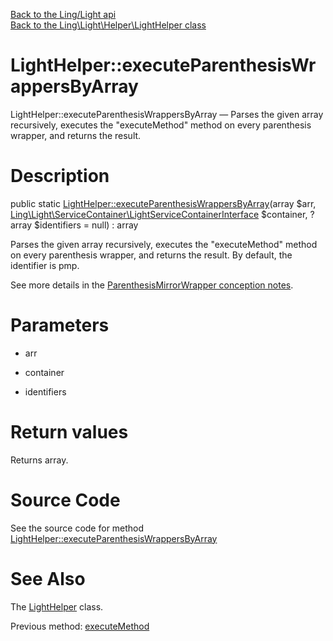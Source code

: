 [Back to the Ling/Light api](https://github.com/lingtalfi/Light/blob/master/doc/api/Ling/Light.md)<br>
[Back to the Ling\Light\Helper\LightHelper class](https://github.com/lingtalfi/Light/blob/master/doc/api/Ling/Light/Helper/LightHelper.md)


LightHelper::executeParenthesisWrappersByArray
================



LightHelper::executeParenthesisWrappersByArray — Parses the given array recursively, executes the "executeMethod" method on every parenthesis wrapper, and returns the result.




Description
================


public static [LightHelper::executeParenthesisWrappersByArray](https://github.com/lingtalfi/Light/blob/master/doc/api/Ling/Light/Helper/LightHelper/executeParenthesisWrappersByArray.md)(array $arr, [Ling\Light\ServiceContainer\LightServiceContainerInterface](https://github.com/lingtalfi/Light/blob/master/doc/api/Ling/Light/ServiceContainer/LightServiceContainerInterface.md) $container, ?array $identifiers = null) : array




Parses the given array recursively, executes the "executeMethod" method on every parenthesis wrapper, and returns the result.
By default, the identifier is pmp.

See more details in the [ParenthesisMirrorWrapper conception notes](https://github.com/lingtalfi/ParenthesisMirrorParser/blob/master/doc/pages/conception-notes.md).




Parameters
================


- arr

    

- container

    

- identifiers

    


Return values
================

Returns array.








Source Code
===========
See the source code for method [LightHelper::executeParenthesisWrappersByArray](https://github.com/lingtalfi/Light/blob/master/Helper/LightHelper.php#L157-L185)


See Also
================

The [LightHelper](https://github.com/lingtalfi/Light/blob/master/doc/api/Ling/Light/Helper/LightHelper.md) class.

Previous method: [executeMethod](https://github.com/lingtalfi/Light/blob/master/doc/api/Ling/Light/Helper/LightHelper/executeMethod.md)<br>

